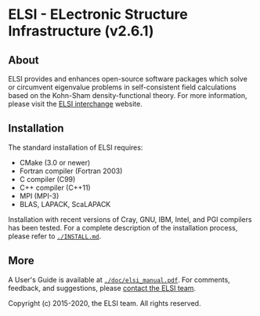 # ELSI - ELectronic Structure Infrastructure (v2.6.1)

## About

ELSI provides and enhances open-source software packages which solve or
circumvent eigenvalue problems in self-consistent field calculations based on
the Kohn-Sham density-functional theory. For more information, please visit the
[ELSI interchange](https://elsi-interchange.org) website.

## Installation

The standard installation of ELSI requires:

* CMake (3.0 or newer)
* Fortran compiler (Fortran 2003)
* C compiler (C99)
* C++ compiler (C++11)
* MPI (MPI-3)
* BLAS, LAPACK, ScaLAPACK

Installation with recent versions of Cray, GNU, IBM, Intel, and PGI compilers
has been tested. For a complete description of the installation process, please
refer to [`./INSTALL.md`](./INSTALL.md).

## More

A User's Guide is available at [`./doc/elsi_manual.pdf`](./doc/elsi_manual.pdf).
For comments, feedback, and suggestions, please
[contact the ELSI team](mailto:elsi-team@duke.edu).

Copyright (c) 2015-2020, the ELSI team. All rights reserved.
